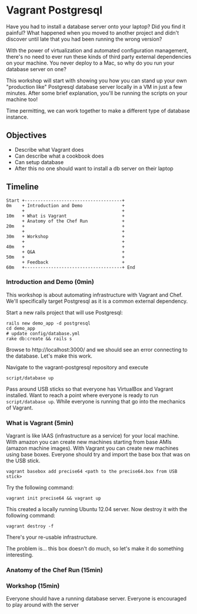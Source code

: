 # Vagrant Postgresql

Have you had to install a database server onto your laptop? Did you find it painful? What happened when you moved to
another project and didn't discover until late that you had been running the wrong version?

With the power of virtualization and automated configuration management, there's no need to ever run these kinds of
third party external dependencies on your machine. You never deploy to a Mac, so why do you run your database server on
one?

This workshop will start with showing you how you can stand up your own "production like" Postgresql database server
locally in a VM in just a few minutes. After some brief explanation, you'll be running the scripts on your machine too!

Time permitting, we can work together to make a different type of database instance.

## Objectives

* Describe what Vagrant does
* Can describe what a cookbook does
* Can setup database
* After this no one should want to install a db server on their laptop

## Timeline

    Start +-------------------------------------+
    0m    + Introduction and Demo               +
          +                                     +
    10m   + What is Vagrant                     +
          + Anatomy of the Chef Run             +
    20m   +                                     +
          +                                     +
    30m   + Workshop                            +
          +                                     +
    40m   +                                     +
          + Q&A                                 +
    50m   +                                     +
          + Feedback                            +
    60m   +-------------------------------------+ End

### Introduction and Demo (0min)

This workshop is about automating infrastructure with Vagrant and Chef. We'll specifically target Postgresql as it is a
common external dependency.

Start a new rails project that will use Postgresql:

    rails new demo_app -d postgresql
    cd demo_app
    # update config/database.yml
    rake db:create && rails s

Browse to http://localhost:3000/ and we should see an error connecting to the database. Let's make this work.

Navigate to the vagrant-postgresql repository and execute

    script/database up

Pass around USB sticks so that everyone has VirtualBox and Vagrant installed. Want to reach a point where everyone is
ready to run `script/database up`. While everyone is running that go into the mechanics of Vagrant.

### What is Vagrant (5min)

Vagrant is like IAAS (infrastructure as a service) for your local machine. With amazon you can create new machines
starting from base AMIs (amazon machine images). With Vagrant you can create new machines using base boxes. Everyone
should try and import the base box that was on the USB stick.

    vagrant basebox add precise64 <path to the precise64.box from USB stick>

Try the following command:

    vagrant init precise64 && vagrant up

This created a locally running Ubuntu 12.04 server. Now destroy it with the following command:

    vagrant destroy -f

There's your re-usable infrastructure.

The problem is... this box doesn't do much, so let's make it do something interesting.

### Anatomy of the Chef Run (15min)


### Workshop (15min)

Everyone should have a running database server. Everyone is encouraged to play around with the server

